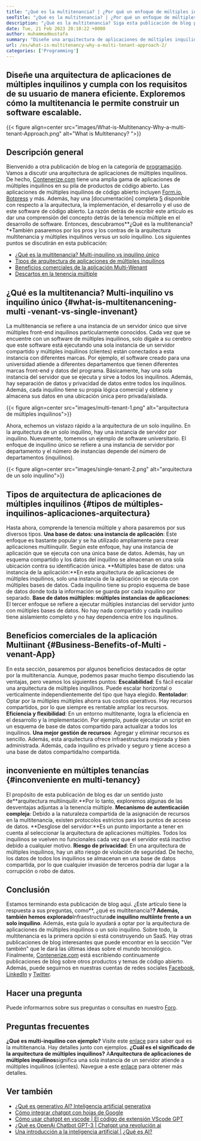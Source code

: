 ```yaml
---
title: "¿Qué es la multitenancia? | ¿Por qué un enfoque de múltiples inquilinos?" 
seoTitle: "¿Qué es la multitenancia? | ¿Por qué un enfoque de múltiples inquilinos?" 
description: "¿Qué es la multitenancia? Siga esta publicación de blog para aprender el concepto real detrás de la tenencia múltiple y comenzar a construir aplicaciones múltiples escalables." 
date: Tue, 21 Feb 2023 20:10:22 +0000
author: muhammadmustafa
summary: "Diseñe una arquitectura de aplicaciones de múltiples inquilinos y cumpla con los requisitos de su usuario de manera eficiente. Exploremos cómo la multitenancia le permite crear un software escalable." 
url: /es/what-is-multitenancy-why-a-multi-tenant-approach-2/
categories: ['Programming']
---
```


## Diseñe una arquitectura de aplicaciones de múltiples inquilinos y cumpla con los requisitos de su usuario de manera eficiente. Exploremos cómo la multitenancia le permite construir un software escalable.

{{< figure align=center src="images/What-is-Multitenancy-Why-a-multi-tenant-Approach.png" alt="What is Multitenancy? ">}}


## Descripción general
Bienvenido a otra publicación de blog en la categoría de [programación][1]. Vamos a discutir una arquitectura de aplicaciones de múltiples inquilinos. De hecho, [Contenerize.com][2] tiene una amplia gama de aplicaciones de múltiples inquilinos en su pila de productos de código abierto. Las aplicaciones de múltiples inquilinos de código abierto incluyen [Form.io][3], [Botpress][4] y más. Además, hay una [documentación] completa [5] disponible con respecto a la arquitectura, la implementación, el desarrollo y el uso de este software de código abierto. La razón detrás de escribir este artículo es dar una comprensión del concepto detrás de la tenencia múltiple en el desarrollo de software. Entonces, descubramos**¿Qué es la multitenancia?**También pasaremos por los pros y los contras de la arquitectura multitenancia y múltiples inquilinos versus un solo inquilino.
Los siguientes puntos se discutirán en esta publicación:
  * [¿Qué es la multitenancia? Multi-inquilino vs inquilino único][6]
  * [Tipos de arquitectura de aplicaciones de múltiples inquilinos][7]
  * [Beneficios comerciales de la aplicación Multi-Wenant][8]
  * [Descartos en la tenencia múltiple][9]

## ¿Qué es la multitenancia? Multi-inquilino vs inquilino único {#what-is-multitenancening-multi -venant-vs-single-invenant}
La multitenancia se refiere a una instancia de un servidor único que sirve múltiples front-end inquilinos particularmente conocidos. Cada vez que se encuentre con un software de múltiples inquilinos, solo dígale a su cerebro que este software está ejecutando una sola instancia de un servidor compartido y múltiples inquilinos (clientes) están conectados a esta instancia con diferentes marcas.
Por ejemplo, el software creado para una universidad atiende a diferentes departamentos que tienen diferentes marcas front-end y datos del programa. Básicamente, hay una sola instancia del servidor que se ejecuta y sirve a todos los inquilinos. Además, hay separación de datos y privacidad de datos entre todos los inquilinos. Además, cada inquilino tiene su propia lógica comercial y obtiene y almacena sus datos en una ubicación única pero privada/aislada.

{{< figure align=center src="images/multi-tenant-1.png" alt="arquitectura de múltiples inquilinos">}}

Ahora, echemos un vistazo rápido a la arquitectura de un solo inquilino. En la arquitectura de un solo inquilino, hay una instancia de servidor por inquilino. Nuevamente, tomemos un ejemplo de software universitario. El enfoque de inquilino único se refiere a una instancia de servidor por departamento y el número de instancias depende del número de departamentos (inquilinos).

{{< figure align=center src="images/single-tenant-2.png" alt="arquitectura de un solo inquilino">}}


## Tipos de arquitectura de aplicaciones de múltiples inquilinos {#tipos de múltiples-inquilinos-aplicaciones-arquitectura}
Hasta ahora, comprende la tenencia múltiple y ahora pasaremos por sus diversos tipos.
**Una base de datos: una instancia de aplicación**: Este enfoque es bastante popular y se ha utilizado ampliamente para crear aplicaciones multiinquilir. Según este enfoque, hay una instancia de aplicación que se ejecuta con una única base de datos. Además, hay un esquema compartido y los datos del inquilino se almacenan en una sola ubicación contra su identificación única.
**Múltiples base de datos: una instancia de la aplicación:**En esta arquitectura de aplicaciones de múltiples inquilinos, solo una instancia de la aplicación se ejecuta con múltiples bases de datos. Cada inquilino tiene su propio esquema de base de datos donde toda la información se guarda por cada inquilino por separado.
**Base de datos múltiples: múltiples instancias de aplicaciones**: El tercer enfoque se refiere a ejecutar múltiples instancias del servidor junto con múltiples bases de datos. No hay nada compartido y cada inquilino tiene aislamiento completo y no hay dependencia entre los inquilinos.

## Beneficios comerciales de la aplicación Multiinant {#Business-Benefits-of-Multi -venant-App}
En esta sección, pasaremos por algunos beneficios destacados de optar por la multitenancia. Aunque, podemos pasar mucho tiempo discutiendo las ventajas, pero veamos los siguientes puntos:
**Escalabilidad**: Es fácil escalar una arquitectura de múltiples inquilinos. Puede escalar horizontal o verticalmente independientemente del tipo que haya elegido.
**Rentolador**: Optar por la múltiples múltiples ahorra sus costos operativos. Hay recursos compartidos, por lo que siempre es rentable ampliar los recursos.
**Eficiencia y flexibilidad**: En un entorno multitenante, logra la eficiencia en el desarrollo y la implementación. Por ejemplo, puede ejecutar un script en un esquema de base de datos compartido para actualizar a todos los inquilinos.
**Una mejor gestión de recursos**: Agregar y eliminar recursos es sencillo. Además, esta arquitectura ofrece infraestructura mejorada y bien administrada. Además, cada inquilino es privado y seguro y tiene acceso a una base de datos compartida/no compartida.

## inconveniente en múltiples tenancías {#inconveniente en multi-tenancy}
El propósito de esta publicación de blog es dar un sentido justo de**arquitectura multiinquilir.**Por lo tanto, exploremos algunas de las desventajas adjuntas a la tenencia múltiple.
**Mecanismo de autenticación compleja**: Debido a la naturaleza compartida de la asignación de recursos en la multitenancia, existen protocolos estrictos para los puntos de acceso de datos.
**Desglose del servidor:**Es un punto importante a tener en cuenta al seleccionar la arquitectura de aplicaciones múltiples. Todos los inquilinos se vuelven no funcionales cada vez que el servidor está inactivo debido a cualquier motivo.
**Riesgo de privacidad**: En una arquitectura de múltiples inquilinos, hay un alto riesgo de violación de seguridad. De hecho, los datos de todos los inquilinos se almacenan en una base de datos compartida, por lo que cualquier invasión de terceros podría dar lugar a la corrupción o robo de datos.

## Conclusión
Estamos terminando esta publicación de blog aquí. ¿Este artículo tiene la respuesta a sus preguntas, como**, ¿qué es multitenancia?**? Además, también hemos explorado**Infraestructura**de inquilino multiinte frente a un solo inquilino**. Además, esta guía lo ayudará a optar por la arquitectura de aplicaciones de múltiples inquilinos o un solo inquilino. Sobre todo, la multitenancia es la primera opción si está construyendo un SaaS. Hay otras publicaciones de blog interesantes que puede encontrar en la sección "Ver también" que le dará las últimas ideas sobre el mundo tecnológico.
Finalmente, [Contenerize.com][2] está escribiendo continuamente publicaciones de blog sobre otros productos y temas de código abierto. Además, puede seguirnos en nuestras cuentas de redes sociales [Facebook][10], [LinkedIn][11] y [Twitter][12].

## Hacer una pregunta
Puede informarnos sobre sus preguntas o consultas en nuestro [Foro][13].

## Preguntas frecuentes
**¿Qué es multi-inquilino con ejemplo?**
Visite este [enlace][6] para saber qué es la multitenancia. Hay detalles junto con ejemplos.
**¿Cuál es el significado de la arquitectura de múltiples inquilinos?**
A**Arquitectura de aplicaciones de múltiples inquilinos**significa una sola instancia de un servidor atiende a múltiples inquilinos (clientes). Navegue a este [enlace][7] para obtener más detalles.

## Ver también
  * [¿Qué es generativo AI? Inteligencia artificial generativa][14]
  * [Cómo integrar chatgpt con hojas de Google][15]
  * [Cómo usar chatgpt en vscode | El código de extensión VScode GPT][16]
  * [¿Qué es OpenAi Chatbot GPT-3 | Chatgpt una revolución ai][17]
  * [Una introducción a la inteligencia artificial | ¿Qué es AI?][18]

  
[1]: https://blog.containerize.com/category/programming/
[2]: https://www.containerize.com/
[3]: https://products.containerize.com/form/formio/
[4]: https://products.containerize.com/live-chat/botpress/
[5]: https://products.containerize.com/
[6]: #What-is-Multitenancy-Multi-Tenant-vs-Single-Tenant
[7]: #Types-of-Multi-Tenant-Application-Architecture
[8]: #Business-Benefits-of-Multi-Tenant-App
[9]: #Drawbacks-in-Multi-Tenancy
[10]: https://web.facebook.com/containerize
[11]: https://www.linkedin.com/company/containerize/
[12]: https://twitter.com/containerize_co
[13]: https://forum.containerize.com/
[14]: https://blog.containerize.com/artificial-intelligence/what-is-generative-ai-generative-artificial-intelligence/
[15]: https://blog.containerize.com/artificial-intelligence/integrate-chatgpt-with-google-sheets/
[16]: https://blog.containerize.com/artificial-intelligence/how-to-use-chatgpt-in-vscode-the-vscode-extension-codegpt/
[17]: https://blog.containerize.com/artificial-intelligence/what-is-openai-chatbot-gpt-3-chatgpt-an-ai-revolution/
[18]: https://blog.containerize.com/artificial-intelligence/an-introduction-to-artificial-intelligence-what-is-ai/
